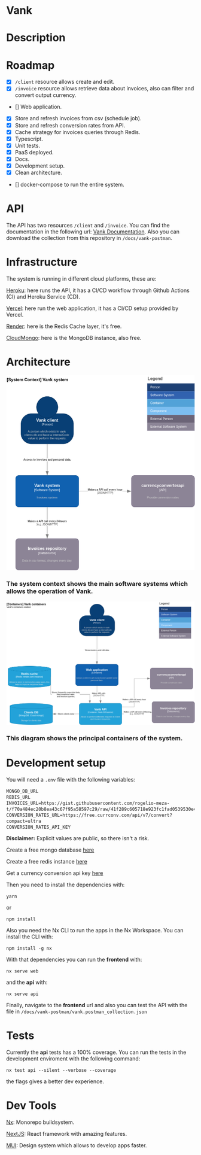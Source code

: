# Vank

# Description

# Roadmap

- [x] `/client` resource allows create and edit.
- [x] `/invoice` resource allows retrieve data about invoices, also can filter and convert output currency.
- [] Web application.
- [x] Store and refresh invoices from csv (schedule job).
- [x] Store and refresh conversion rates from API.
- [x] Cache strategy for invoices queries through Redis.
- [x] Typescript.
- [x] Unit tests.
- [x] PaaS deployed.
- [x] Docs.
- [x] Development setup.
- [x] Clean architecture.
- [] docker-compose to run the entire system.

# API

The API has two resources `/client` and `/invoice`. You can find the documentation in the following url: [Vank Documentation](https://documenter.getpostman.com/view/20338556/UVysxbYr). Also you can download the collection from this repository in `/docs/vank-postman`.

# Infrastructure

The system is running in different cloud platforms, these are:

[Heroku](https://www.heroku.com/): here runs the API, it has a CI/CD workflow through Github Actions (CI) and Heroku Service (CD).

[Vercel](https://vercel.com/): here run the web application, it has a CI/CD setup provided by Vercel.

[Render](https://render.com/): here is the Redis Cache layer, it's free.

[CloudMongo](https://www.mongodb.com/es/cloud/atlas/register): here is the MongoDB instance, also free.

# Architecture

![C4 context](docs/images/vank-c4-context.png?raw=true)

### The system context shows the main software systems which allows the operation of Vank.

![C3 containers](docs/images/vank-c3-containers.png?raw=true)

### This diagram shows the principal containers of the system.

# Development setup

You will need a `.env` file with the following variables:

```
MONGO_DB_URL
REDIS_URL
INVOICES_URL=https://gist.githubusercontent.com/rogelio-meza-t/f70a484ec20b8ea43c67f95a58597c29/raw/41f289c605718e923fc1fad0539530e4d0413a90/invoices.csv
CONVERSION_RATES_URL=https://free.currconv.com/api/v7/convert?compact=ultra
CONVERSION_RATES_API_KEY
```

**Disclaimer:** Explicit values are public, so there isn't a risk.

Create a free mongo database [here](https://www.mongodb.com/es/cloud/atlas/register)

Create a free redis instance [here](https://render.com/)

Get a currency conversion api key [here](https://free.currencyconverterapi.com/)

Then you need to install the dependencies with:

```
yarn
```

or

```
npm install
```

Also you need the Nx CLI to run the apps in the Nx Workspace. You can install the CLI with:

```
npm install -g nx
```

With that dependencies you can run the **frontend** with:

```
nx serve web
```

and the **api** with:

```
nx serve api
```

Finally, navigate to the **frontend** url and also you can test the API with the file in `/docs/vank-postman/vank.postman_collection.json`

# Tests

Currently the **api** tests has a 100% coverage. You can run the tests in the development enviroment with the following command:

```
nx test api --silent --verbose --coverage
```

the flags gives a better dev experience.

# Dev Tools

[Nx](https://nx.dev): Monorepo buildsystem.

[NextJS](https://nextjs.org/): React framework with amazing features.

[MUI](https://mui.com/): Design system which allows to develop apps faster.
